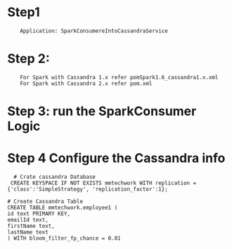 # Step1
	 	Application: SparkConsumereIntoCassandraService
	 
	 
# Step 2:
	  	For Spark with Cassandra 1.x refer pomSpark1.6_cassandra1.x.xml
	  	For Spark with Cassandra 2.x refer pom.xml
	  	
# Step 3: run the SparkConsumer Logic


# Step 4 Configure the Cassandra info 
      # Crate cassandra Database 
     CREATE KEYSPACE IF NOT EXISTS mmtechwork WITH replication = {'class':'SimpleStrategy', 'replication_factor':1};
	
	# Create Cassandra Table 
	CREATE TABLE mmtechwork.employee1 (
    id text PRIMARY KEY,
    emailId text,
    firstName text,
    lastName text
	) WITH bloom_filter_fp_chance = 0.01
      	  	
	  	 	 	
  

 